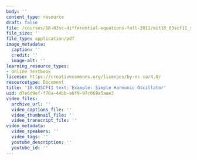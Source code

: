 ```yaml
---
body: ''
content_type: resource
draft: false
file: /courses/18-03sc-differential-equations-fall-2011/mit18_03scf11_s23_1text.pdf
file_size: ''
file_type: application/pdf
image_metadata:
  caption: ''
  credit: ''
  image-alt: ''
learning_resource_types:
- Online Textbook
license: https://creativecommons.org/licenses/by-nc-sa/4.0/
resourcetype: Document
title: '18.03SCF11 text: Example: Simple Harmonic Oscillator'
uid: d7e6d9ef-f70a-44bb-a6f9-97c069a5aae3
video_files:
  archive_url: ''
  video_captions_file: ''
  video_thumbnail_file: ''
  video_transcript_file: ''
video_metadata:
  video_speakers: ''
  video_tags: ''
  youtube_description: ''
  youtube_id: ''
---
```

